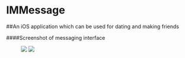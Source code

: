 # IMMessage
##An iOS application which can be used for dating and making friends

####Screenshot of messaging interface


<figure class="half">
    <a href="https://cloud.githubusercontent.com/assets/15522180/19752622/4d769e54-9c5b-11e6-8494-ec0c8ed1568e.png"><img src="https://cloud.githubusercontent.com/assets/15522180/19752622/4d769e54-9c5b-11e6-8494-ec0c8ed1568e.png"></a>
    <a href="https://cloud.githubusercontent.com/assets/15522180/19752802/80efe5c8-9c5c-11e6-803f-fa1f7e4e99fa.png"><img src="https://cloud.githubusercontent.com/assets/15522180/19752802/80efe5c8-9c5c-11e6-803f-fa1f7e4e99fa.png"></a>
</figure>
